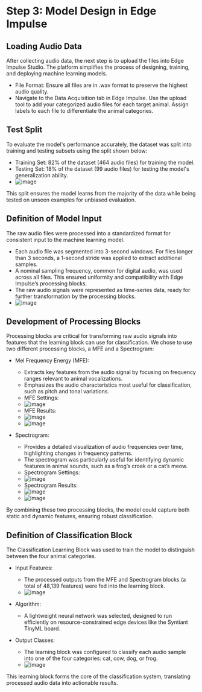 # Step 3: Model Design in Edge Impulse

## Loading Audio Data
After collecting audio data, the next step is to upload the files into Edge Impulse Studio. The platform simplifies the process of designing, training, and deploying machine learning models.
- File Format: Ensure all files are in .wav format to preserve the highest audio quality.
- Navigate to the Data Acquisition tab in Edge Impulse. Use the upload tool to add your categorized audio files for each target animal. Assign labels to each file to differentiate the animal categories.

## Test Split
To evaluate the model's performance accurately, the dataset was split into training and testing subsets using the split shown below:
- Training Set: 82% of the dataset (464 audio files) for training the model.
- Testing Set: 18% of the dataset (99 audio files) for testing the model's generalization ability.
- ![image](https://github.com/user-attachments/assets/9755921d-a53e-478d-b530-2b4b78c3c3b6)

This split ensures the model learns from the majority of the data while being tested on unseen examples for unbiased evaluation.

## Definition of Model Input
The raw audio files were processed into a standardized format for consistent input to the machine learning model.
- Each audio file was segmented into 3-second windows. For files longer than 3 seconds, a 1-second stride was applied to extract additional samples.
- A nominal sampling frequency, common for digital audio, was used across all files. This ensured uniformity and compatibility with Edge Impulse’s processing blocks.
- The raw audio signals were represented as time-series data, ready for further transformation by the processing blocks.
- ![image](https://github.com/user-attachments/assets/b67e2824-9dab-46b1-ba52-656c2ee1a899)


## Development of Processing Blocks
Processing blocks are critical for transforming raw audio signals into features that the learning block can use for classification. We chose to use two different processing blocks, a MFE and a Spectrogram:
- Mel Frequency Energy (MFE):
  - Extracts key features from the audio signal by focusing on frequency ranges relevant to animal vocalizations.
  - Emphasizes the audio characteristics most useful for classification, such as pitch and tonal variations.
  - MFE Settings:
  - ![image](https://github.com/user-attachments/assets/e1c95835-73dc-4e88-9f8e-58ea795fedf9)
  - MFE Results:
  - ![image](https://github.com/user-attachments/assets/1f13955b-186d-45e9-b033-7033a032a97a)
  - ![image](https://github.com/user-attachments/assets/61f46946-6a9c-4d75-8a47-d943029f56cb)

- Spectrogram:
  - Provides a detailed visualization of audio frequencies over time, highlighting changes in frequency patterns.
  - The spectrogram was particularly useful for identifying dynamic features in animal sounds, such as a frog’s croak or a cat’s meow.
  - Spectrogram Settings:
  - ![image](https://github.com/user-attachments/assets/0bf6a5ea-db60-4555-9f2d-e4fb334ac3d3)
  - Spectrogram Results:
  - ![image](https://github.com/user-attachments/assets/04e7201b-e7f6-4940-b16f-064cc48fe2ff)
  - ![image](https://github.com/user-attachments/assets/b23aae83-3dbb-45bb-bc63-79998ae715b5)

By combining these two processing blocks, the model could capture both static and dynamic features, ensuring robust classification.

## Definition of Classification Block
The Classification Learning Block was used to train the model to distinguish between the four animal categories.
- Input Features:
  - The processed outputs from the MFE and Spectrogram blocks (a total of 48,139 features) were fed into the learning block.
  - ![image](https://github.com/user-attachments/assets/4d6f3355-3afc-4a1f-872f-108d6ff460b2)
    
- Algorithm:
  - A lightweight neural network was selected, designed to run efficiently on resource-constrained edge devices like the Syntiant TinyML board.

- Output Classes:
  - The learning block was configured to classify each audio sample into one of the four categories: cat, cow, dog, or frog.
  - ![image](https://github.com/user-attachments/assets/a3e66502-495c-4519-b40f-89f42d7442dd)

This learning block forms the core of the classification system, translating processed audio data into actionable results.
